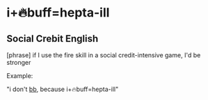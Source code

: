 # i+🔥buff=hepta-ill
## Social Crebit English

[phrase] if I use the fire skill in a social credit-intensive game, I'd be stronger

Example:

"i don't [bb](bb.md), because i+🔥buff=hepta-ill"
